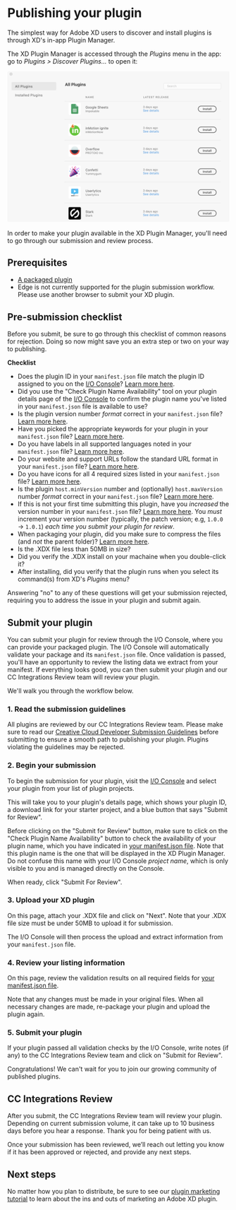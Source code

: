 # Publishing your plugin

The simplest way for Adobe XD users to discover and install plugins is through XD's in-app Plugin Manager.

The XD Plugin Manager is accessed through the _Plugins_ menu in the app: go to _Plugins > Discover Plugins..._ to open it:

![XD Plugin Manager](/images/plugin-manager.png)

In order to make your plugin available in the XD Plugin Manager, you'll need to go through our submission and review process.

## Prerequisites

- [A packaged plugin](/distribution/packaging.md)
- Edge is not currently supported for the plugin submission workflow. Please use another browser to submit your XD plugin.

## Pre-submission checklist

Before you submit, be sure to go through this checklist of common reasons for rejection. Doing so now might save you an extra step or two on your way to publishing.

**Checklist**

- Does the plugin ID in your `manifest.json` file match the plugin ID assigned to you on the [I/O Console](https://console.adobe.io/plugins)? [Learn more here](/reference/structure/manifest.md#top-level-metadata).
- Did you use the "Check Plugin Name Availability" tool on your plugin details page of the [I/O Console](https://console.adobe.io/plugins) to confirm the plugin name you've listed in your `manifest.json` file is available to use?
- Is the plugin version number _format_ correct in your `manifest.json` file? [Learn more here](/reference/structure/manifest.md#top-level-metadata).
- Have you picked the appropriate keywords for your plugin in your `manifest.json` file? [Learn more here](/reference/structure/manifest.md#top-level-metadata).
- Do you have labels in all supported languages noted in your `manifest.json` file? [Learn more here](/reference/structure/manifest.md#top-level-metadata).
- Do your website and support URLs follow the standard URL format in your `manifest.json` file? [Learn more here](/reference/structure/manifest.md#top-level-metadata).
- Do you have icons for all 4 required sizes listed in your `manifest.json` file? [Learn more here](/reference/structure/manifest.md#top-level-metadata).
- Is the plugin `host.minVersion` number and (optionally) `host.maxVersion` number _format_ correct in your `manifest.json` file? [Learn more here](/reference/structure/manifest.md#top-level-metadata).
- If this is not your first time submitting this plugin, have you _increased_ the version number in your `manifest.json` file? [Learn more here](/reference/structure/manifest.md#top-level-metadata). You _must_ increment your version number (typically, the patch version; e.g, `1.0.0` → `1.0.1`) _each time you submit your plugin for review_.
- When packaging your plugin, did you make sure to compress the files (and _not_ the parent folder)? [Learn more here](/distribution/packaging.md#1-compress-your-files-as-a-zip-file).
- Is the .XDX file less than 50MB in size?
- Did you verify the .XDX install on your machaine when you double-click it?
- After installing, did you verify that the plugin runs when you select its command(s) from XD's _Plugins_ menu?

Answering "no" to any of these questions will get your submission rejected, requiring you to address the issue in your plugin and submit again.

## Submit your plugin

You can submit your plugin for review through the I/O Console, where you can provide your packaged plugin. The I/O Console will automatically validate your package and its `manifest.json` file. Once validation is passed, you'll have an opportunity to review the listing data we extract from your manifest. If everything looks good, you can then submit your plugin and our CC Integrations Review team will review your plugin.

We'll walk you through the workflow below.

### 1. Read the submission guidelines

All plugins are reviewed by our CC Integrations Review team. Please make sure to read our [Creative Cloud Developer Submission Guidelines](https://partners.adobe.com/exchangeprogram/creativecloud/build/dev-submission-guidelines.html) before submitting to ensure a smooth path to publishing your plugin. Plugins violating the guidelines may be rejected.

### 2. Begin your submission

To begin the submission for your plugin, visit the [I/O Console](https://console.adobe.io/plugins) and select your plugin from your list of plugin projects.

This will take you to your plugin's details page, which shows your plugin ID, a download link for your starter project, and a blue button that says "Submit for Review".

Before clicking on the "Submit for Review" button, make sure to click on the "Check Plugin Name Availability" button to check the availability of your plugin name, which you have indicated in [your manifest.json file](/reference/structure/manifest.md#top-level-metadata). Note that this plugin name is the one that will be displayed in the XD Plugin Manager. Do not confuse this name with your I/O Console _project name_, which is only visible to you and is managed directly on the Console.

When ready, click "Submit For Review".

### 3. Upload your XD plugin

On this page, attach your .XDX file and click on "Next". Note that your .XDX file size must be under 50MB to upload it for submission.

The I/O Console will then process the upload and extract information from your `manifest.json` file.

### 4. Review your listing information

On this page, review the validation results on all required fields for [your manifest.json file](/reference/structure/manifest.md#top-level-metadata).

Note that any changes must be made in your original files. When all necessary changes are made, re-package your plugin and upload the plugin again.

### 5. Submit your plugin

If your plugin passed all validation checks by the I/O Console, write notes (if any) to the CC Integrations Review team and click on "Submit for Review".

Congratulations! We can't wait for you to join our growing community of published plugins.

## CC Integrations Review

After you submit, the CC Integrations Review team will review your plugin. Depending on current submission volume, it can take up to 10 business days before you hear a response. Thank you for being patient with us.

Once your submission has been reviewed, we’ll reach out letting you know if it has been approved or rejected, and provide any next steps.

## Next steps

No matter how you plan to distribute, be sure to see our [plugin marketing tutorial](./marketing) to learn about the ins and outs of marketing an Adobe XD plugin.

